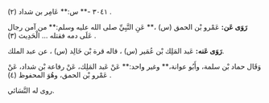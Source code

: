 ٣٠٤١ -** س:** عَامِر بن شداد (٢) .

**رَوَى عَن:** عَمْرو بْن الحمق (س) ،** عَنِ النَّبِيِّ صلى الله عليه وسلم:** من آمن رجال عَلَى دمه فقتله ... الْحَدِيث (٣) .

**رَوَى عَنه:** عَبد المَلِك بْن عُمَير (س) ، قاله قرة بْن خَالِد (س) ، عن عبد الملك.

وَقَال حماد بْن سلمة، وأَبُو عوانة،** وغير واحد:** عَنْ عَبد المَلِك، عَنْ رفاعة بْن شداد، عَنْ عَمْرو بْن الحمق، وهُوَ المحفوظ (٤) .

روى له النَّسَائي.